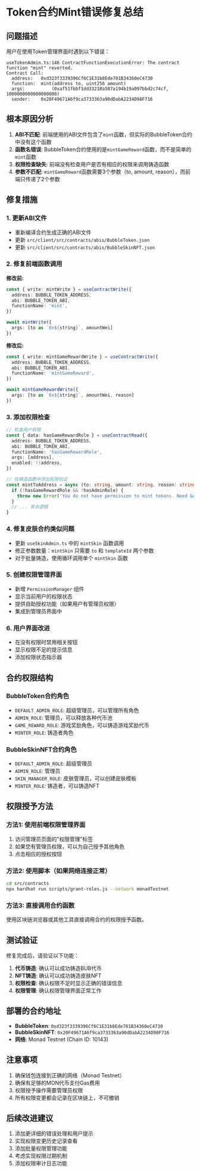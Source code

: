 # Token合约Mint错误修复总结

## 问题描述

用户在使用Token管理界面时遇到以下错误：
```
useTokenAdmin.ts:146 ContractFunctionExecutionError: The contract function "mint" reverted.
Contract Call:
  address:   0xd323f3339396Cf6C1E31b8Ede701B34360eC4730
  function:  mint(address to, uint256 amount)
  args:          (0xaf51fbbf1dd33218a587a194b19a097bbd2c74cf, 1000000000000000000)
  sender:    0x20F49671A6f9ca3733363a90dDabA2234D98F716
```

## 根本原因分析

1. **ABI不匹配**: 前端使用的ABI文件包含了`mint`函数，但实际的BubbleToken合约中没有这个函数
2. **函数名错误**: BubbleToken合约使用的是`mintGameReward`函数，而不是简单的`mint`函数
3. **权限检查缺失**: 前端没有检查用户是否有相应的权限来调用铸造函数
4. **参数不匹配**: `mintGameReward`函数需要3个参数（to, amount, reason），而前端只传递了2个参数

## 修复措施

### 1. 更新ABI文件
- 重新编译合约生成正确的ABI文件
- 更新 `src/client/src/contracts/abis/BubbleToken.json`
- 更新 `src/client/src/contracts/abis/BubbleSkinNFT.json`

### 2. 修复前端函数调用
**修改前:**
```typescript
const { write: mintWrite } = useContractWrite({
  address: BUBBLE_TOKEN_ADDRESS,
  abi: BUBBLE_TOKEN_ABI,
  functionName: 'mint',
})

await mintWrite({
  args: [to as `0x${string}`, amountWei]
})
```

**修改后:**
```typescript
const { write: mintGameRewardWrite } = useContractWrite({
  address: BUBBLE_TOKEN_ADDRESS,
  abi: BUBBLE_TOKEN_ABI,
  functionName: 'mintGameReward',
})

await mintGameRewardWrite({
  args: [to as `0x${string}`, amountWei, reason]
})
```

### 3. 添加权限检查
```typescript
// 检查用户权限
const { data: hasGameRewardRole } = useContractRead({
  address: BUBBLE_TOKEN_ADDRESS,
  abi: BUBBLE_TOKEN_ABI,
  functionName: 'hasGameRewardRole',
  args: [address],
  enabled: !!address,
})

// 在铸造函数中添加权限验证
const mintToAddress = async (to: string, amount: string, reason: string = '') => {
  if (!hasGameRewardRole && !hasAdminRole) {
    throw new Error('You do not have permission to mint tokens. Need GAME_REWARD_ROLE or ADMIN_ROLE.')
  }
  // ... 其余逻辑
}
```

### 4. 修复皮肤合约类似问题
- 更新 `useSkinAdmin.ts` 中的 `mintSkin` 函数调用
- 修正参数数量：`mintSkin` 只需要 `to` 和 `templateId` 两个参数
- 对于批量铸造，使用循环调用单个 `mintSkin` 函数

### 5. 创建权限管理界面
- 新增 `PermissionManager` 组件
- 显示当前用户的权限状态
- 提供自助授权功能（如果用户有管理员权限）
- 集成到管理员界面中

### 6. 用户界面改进
- 在没有权限时禁用相关按钮
- 显示权限不足的提示信息
- 添加权限状态指示器

## 合约权限结构

### BubbleToken合约角色
- `DEFAULT_ADMIN_ROLE`: 超级管理员，可以管理所有角色
- `ADMIN_ROLE`: 管理员，可以释放各种代币池
- `GAME_REWARD_ROLE`: 游戏奖励角色，可以铸造游戏奖励代币
- `MINTER_ROLE`: 铸造者角色

### BubbleSkinNFT合约角色
- `DEFAULT_ADMIN_ROLE`: 超级管理员
- `ADMIN_ROLE`: 管理员
- `SKIN_MANAGER_ROLE`: 皮肤管理员，可以创建皮肤模板
- `MINTER_ROLE`: 铸造者，可以铸造NFT

## 权限授予方法

### 方法1: 使用前端权限管理界面
1. 访问管理员页面的"权限管理"标签
2. 如果您有管理员权限，可以为自己授予其他角色
3. 点击相应的授权按钮

### 方法2: 使用脚本（如果网络连接正常）
```bash
cd src/contracts
npx hardhat run scripts/grant-roles.js --network monadTestnet
```

### 方法3: 直接调用合约函数
使用区块链浏览器或其他工具直接调用合约的权限授予函数。

## 测试验证

修复完成后，请验证以下功能：

1. **代币铸造**: 确认可以成功铸造BUB代币
2. **NFT铸造**: 确认可以成功铸造皮肤NFT
3. **权限检查**: 确认权限不足时显示正确的错误信息
4. **权限管理**: 确认权限管理界面正常工作

## 部署的合约地址

- **BubbleToken**: `0xd323f3339396Cf6C1E31b8Ede701B34360eC4730`
- **BubbleSkinNFT**: `0x20F49671A6f9ca3733363a90dDabA2234D98F716`
- **网络**: Monad Testnet (Chain ID: 10143)

## 注意事项

1. 确保钱包连接到正确的网络（Monad Testnet）
2. 确保有足够的MON代币支付Gas费用
3. 权限授予操作需要管理员权限
4. 所有权限变更都会记录在区块链上，不可撤销

## 后续改进建议

1. 添加更详细的错误处理和用户提示
2. 实现权限变更历史记录查看
3. 添加批量权限管理功能
4. 考虑实现权限过期机制
5. 添加权限审计日志功能

